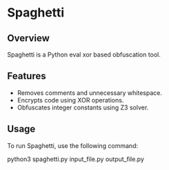 # Spaghetti

## Overview
Spaghetti is a Python eval xor based obfuscation tool.

## Features
- Removes comments and unnecessary whitespace.
- Encrypts code using XOR operations.
- Obfuscates integer constants using Z3 solver.

## Usage
To run Spaghetti, use the following command:

python3 spaghetti.py input_file.py output_file.py
